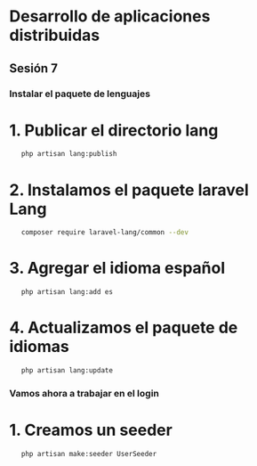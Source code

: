 # Desarrollo de aplicaciones distribuidas
## Sesión 7

### Instalar el paquete de lenguajes

# 1. Publicar el directorio lang
 ```bash
    php artisan lang:publish
```

# 2. Instalamos el paquete laravel Lang
 ```bash
    composer require laravel-lang/common --dev
```

# 3. Agregar el idioma español
 ```bash
    php artisan lang:add es
```

# 4. Actualizamos el paquete de idiomas
 ```bash
    php artisan lang:update
```

### Vamos ahora a trabajar en el login

# 1. Creamos un seeder
 ```bash
    php artisan make:seeder UserSeeder
```
